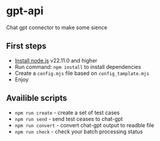 # gpt-api
Chat gpt connector to make some sience

## First steps 
- [Install node.js](https://nodejs.org/en) v22.11.0 and higher
- Run command: `npm install` to install dependencies
- Create a `config.mjs` file based on `config_tamplate.mjs`
- Enjoy

## Availible scripts
- `npm run create` - create a set of test cases
- `npm run send` - send test ceases to chat-gpt
- `npm run convert` - convert chat-gpt output to readble file
- `npm run check` - check your batch processing status

